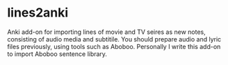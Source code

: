 # lines2anki
Anki add-on for importing lines of movie and TV seires as new notes, consisting of audio media and subtitile. You should prepare audio and lyric files previously, using tools such as Aboboo. Personally I write this add-on to import Aboboo sentence library.


